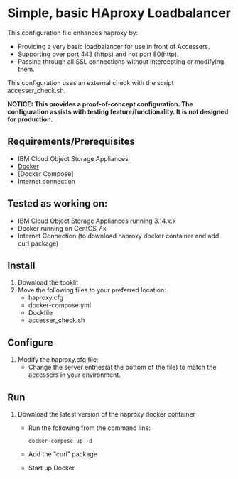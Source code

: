 # Simple, basic HAproxy Loadbalancer

This configuration file enhances haproxy by:
- Providing a very basic loadbalancer for use in front of Accessers.
- Supporting over port 443 (https) and not port 80(http). 
- Passing through all SSL connections without intercepting or modifying them.

This configuration uses an external check with the script accesser_check.sh.

**NOTICE:  This provides a proof-of-concept configuration.  The configuration assists with testing feature/functionality.  It is not designed for production.**



## Requirements/Prerequisites

* IBM Cloud Object Storage Appliances
* [Docker](https://www.docker.com/)
* [Docker Compose]
* Internet connection

## Tested as working on:
- IBM Cloud Object Storage Appliances running 3.14.x.x
- Docker running on CentOS 7.x
- Internet Connection (to download haproxy docker container and add curl package)

## Install

1. Download the tooklit
2. Move the following files to your preferred location:  
	- haproxy.cfg
	- docker-compose.yml  
	- Dockfile  
	- accesser_check.sh  

## Configure

1. Modify the haproxy.cfg file: 
	- Change the server entries(at the bottom of the file) to match the accessers in your environment.

## Run

1. Download the latest version of the haproxy docker container
	- Run the following from the command line:

		```docker-compose up -d ```
	- Add the "curl" package 
	- Start up Docker


